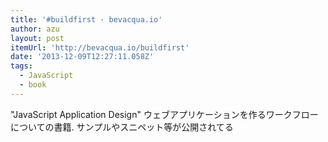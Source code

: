 ```yaml
---
title: '#buildfirst · bevacqua.io'
author: azu
layout: post
itemUrl: 'http://bevacqua.io/buildfirst'
date: '2013-12-09T12:27:11.058Z'
tags:
  - JavaScript
  - book
---
```

"JavaScript Application Design"
ウェブアプリケーションを作るワークフローについての書籍.
サンプルやスニペット等が公開されてる
